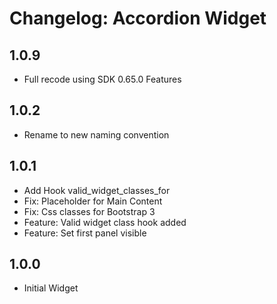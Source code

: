 # Changelog: Accordion Widget

## 1.0.9

* Full recode using SDK 0.65.0 Features

## 1.0.2

* Rename to new naming convention

## 1.0.1

* Add Hook valid_widget_classes_for
* Fix: Placeholder for Main Content
* Fix: Css classes for Bootstrap 3
* Feature: Valid widget class hook added
* Feature: Set first panel visible

## 1.0.0

* Initial Widget
